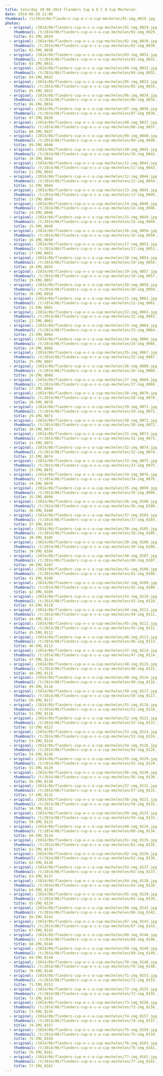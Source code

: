 ```yaml
---
title: Saturday 28-06-2014 Flanders Cup & E C A Cup Mechelen.
date: 2014-06-28 12:00
thumbnail: /t/2014/06/flanders-cup-e-c-a-cup-mechelen/01-img_0029.jpg
photos:
  - original: /2014/06/flanders-cup-e-c-a-cup-mechelen/01-img_0029.jpg
    thumbnail: /t/2014/06/flanders-cup-e-c-a-cup-mechelen/01-img_0029.jpg
    title: 01-IMG_0029
  - original: /2014/06/flanders-cup-e-c-a-cup-mechelen/02-img_0030.jpg
    thumbnail: /t/2014/06/flanders-cup-e-c-a-cup-mechelen/02-img_0030.jpg
    title: 02-IMG_0030
  - original: /2014/06/flanders-cup-e-c-a-cup-mechelen/03-img_0031.jpg
    thumbnail: /t/2014/06/flanders-cup-e-c-a-cup-mechelen/03-img_0031.jpg
    title: 03-IMG_0031
  - original: /2014/06/flanders-cup-e-c-a-cup-mechelen/04-img_0032.jpg
    thumbnail: /t/2014/06/flanders-cup-e-c-a-cup-mechelen/04-img_0032.jpg
    title: 04-IMG_0032
  - original: /2014/06/flanders-cup-e-c-a-cup-mechelen/05-img_0033.jpg
    thumbnail: /t/2014/06/flanders-cup-e-c-a-cup-mechelen/05-img_0033.jpg
    title: 05-IMG_0033
  - original: /2014/06/flanders-cup-e-c-a-cup-mechelen/06-img_0034.jpg
    thumbnail: /t/2014/06/flanders-cup-e-c-a-cup-mechelen/06-img_0034.jpg
    title: 06-IMG_0034
  - original: /2014/06/flanders-cup-e-c-a-cup-mechelen/07-img_0036.jpg
    thumbnail: /t/2014/06/flanders-cup-e-c-a-cup-mechelen/07-img_0036.jpg
    title: 07-IMG_0036
  - original: /2014/06/flanders-cup-e-c-a-cup-mechelen/08-img_0037.jpg
    thumbnail: /t/2014/06/flanders-cup-e-c-a-cup-mechelen/08-img_0037.jpg
    title: 08-IMG_0037
  - original: /2014/06/flanders-cup-e-c-a-cup-mechelen/09-img_0040.jpg
    thumbnail: /t/2014/06/flanders-cup-e-c-a-cup-mechelen/09-img_0040.jpg
    title: 09-IMG_0040
  - original: /2014/06/flanders-cup-e-c-a-cup-mechelen/10-img_0042.jpg
    thumbnail: /t/2014/06/flanders-cup-e-c-a-cup-mechelen/10-img_0042.jpg
    title: 10-IMG_0042
  - original: /2014/06/flanders-cup-e-c-a-cup-mechelen/11-img_0043.jpg
    thumbnail: /t/2014/06/flanders-cup-e-c-a-cup-mechelen/11-img_0043.jpg
    title: 11-IMG_0043
  - original: /2014/06/flanders-cup-e-c-a-cup-mechelen/12-img_0044.jpg
    thumbnail: /t/2014/06/flanders-cup-e-c-a-cup-mechelen/12-img_0044.jpg
    title: 12-IMG_0044
  - original: /2014/06/flanders-cup-e-c-a-cup-mechelen/13-img_0045.jpg
    thumbnail: /t/2014/06/flanders-cup-e-c-a-cup-mechelen/13-img_0045.jpg
    title: 13-IMG_0045
  - original: /2014/06/flanders-cup-e-c-a-cup-mechelen/14-img_0046.jpg
    thumbnail: /t/2014/06/flanders-cup-e-c-a-cup-mechelen/14-img_0046.jpg
    title: 14-IMG_0046
  - original: /2014/06/flanders-cup-e-c-a-cup-mechelen/15-img_0049.jpg
    thumbnail: /t/2014/06/flanders-cup-e-c-a-cup-mechelen/15-img_0049.jpg
    title: 15-IMG_0049
  - original: /2014/06/flanders-cup-e-c-a-cup-mechelen/16-img_0050.jpg
    thumbnail: /t/2014/06/flanders-cup-e-c-a-cup-mechelen/16-img_0050.jpg
    title: 16-IMG_0050
  - original: /2014/06/flanders-cup-e-c-a-cup-mechelen/17-img_0053.jpg
    thumbnail: /t/2014/06/flanders-cup-e-c-a-cup-mechelen/17-img_0053.jpg
    title: 17-IMG_0053
  - original: /2014/06/flanders-cup-e-c-a-cup-mechelen/18-img_0054.jpg
    thumbnail: /t/2014/06/flanders-cup-e-c-a-cup-mechelen/18-img_0054.jpg
    title: 18-IMG_0054
  - original: /2014/06/flanders-cup-e-c-a-cup-mechelen/19-img_0057.jpg
    thumbnail: /t/2014/06/flanders-cup-e-c-a-cup-mechelen/19-img_0057.jpg
    title: 19-IMG_0057
  - original: /2014/06/flanders-cup-e-c-a-cup-mechelen/20-img_0058.jpg
    thumbnail: /t/2014/06/flanders-cup-e-c-a-cup-mechelen/20-img_0058.jpg
    title: 20-IMG_0058
  - original: /2014/06/flanders-cup-e-c-a-cup-mechelen/21-img_0061.jpg
    thumbnail: /t/2014/06/flanders-cup-e-c-a-cup-mechelen/21-img_0061.jpg
    title: 21-IMG_0061
  - original: /2014/06/flanders-cup-e-c-a-cup-mechelen/22-img_0063.jpg
    thumbnail: /t/2014/06/flanders-cup-e-c-a-cup-mechelen/22-img_0063.jpg
    title: 22-IMG_0063
  - original: /2014/06/flanders-cup-e-c-a-cup-mechelen/23-img_0064.jpg
    thumbnail: /t/2014/06/flanders-cup-e-c-a-cup-mechelen/23-img_0064.jpg
    title: 23-IMG_0064
  - original: /2014/06/flanders-cup-e-c-a-cup-mechelen/24-img_0066.jpg
    thumbnail: /t/2014/06/flanders-cup-e-c-a-cup-mechelen/24-img_0066.jpg
    title: 24-IMG_0066
  - original: /2014/06/flanders-cup-e-c-a-cup-mechelen/25-img_0067.jpg
    thumbnail: /t/2014/06/flanders-cup-e-c-a-cup-mechelen/25-img_0067.jpg
    title: 25-IMG_0067
  - original: /2014/06/flanders-cup-e-c-a-cup-mechelen/26-img_0068.jpg
    thumbnail: /t/2014/06/flanders-cup-e-c-a-cup-mechelen/26-img_0068.jpg
    title: 26-IMG_0068
  - original: /2014/06/flanders-cup-e-c-a-cup-mechelen/27-img_0069.jpg
    thumbnail: /t/2014/06/flanders-cup-e-c-a-cup-mechelen/27-img_0069.jpg
    title: 27-IMG_0069
  - original: /2014/06/flanders-cup-e-c-a-cup-mechelen/28-img_0070.jpg
    thumbnail: /t/2014/06/flanders-cup-e-c-a-cup-mechelen/28-img_0070.jpg
    title: 28-IMG_0070
  - original: /2014/06/flanders-cup-e-c-a-cup-mechelen/29-img_0071.jpg
    thumbnail: /t/2014/06/flanders-cup-e-c-a-cup-mechelen/29-img_0071.jpg
    title: 29-IMG_0071
  - original: /2014/06/flanders-cup-e-c-a-cup-mechelen/30-img_0072.jpg
    thumbnail: /t/2014/06/flanders-cup-e-c-a-cup-mechelen/30-img_0072.jpg
    title: 30-IMG_0072
  - original: /2014/06/flanders-cup-e-c-a-cup-mechelen/31-img_0073.jpg
    thumbnail: /t/2014/06/flanders-cup-e-c-a-cup-mechelen/31-img_0073.jpg
    title: 31-IMG_0073
  - original: /2014/06/flanders-cup-e-c-a-cup-mechelen/32-img_0074.jpg
    thumbnail: /t/2014/06/flanders-cup-e-c-a-cup-mechelen/32-img_0074.jpg
    title: 32-IMG_0074
  - original: /2014/06/flanders-cup-e-c-a-cup-mechelen/33-img_0075.jpg
    thumbnail: /t/2014/06/flanders-cup-e-c-a-cup-mechelen/33-img_0075.jpg
    title: 33-IMG_0075
  - original: /2014/06/flanders-cup-e-c-a-cup-mechelen/34-img_0076.jpg
    thumbnail: /t/2014/06/flanders-cup-e-c-a-cup-mechelen/34-img_0076.jpg
    title: 34-IMG_0076
  - original: /2014/06/flanders-cup-e-c-a-cup-mechelen/35-img_0099.jpg
    thumbnail: /t/2014/06/flanders-cup-e-c-a-cup-mechelen/35-img_0099.jpg
    title: 35-IMG_0099
  - original: /2014/06/flanders-cup-e-c-a-cup-mechelen/36-img_0100.jpg
    thumbnail: /t/2014/06/flanders-cup-e-c-a-cup-mechelen/36-img_0100.jpg
    title: 36-IMG_0100
  - original: /2014/06/flanders-cup-e-c-a-cup-mechelen/37-img_0103.jpg
    thumbnail: /t/2014/06/flanders-cup-e-c-a-cup-mechelen/37-img_0103.jpg
    title: 37-IMG_0103
  - original: /2014/06/flanders-cup-e-c-a-cup-mechelen/38-img_0105.jpg
    thumbnail: /t/2014/06/flanders-cup-e-c-a-cup-mechelen/38-img_0105.jpg
    title: 38-IMG_0105
  - original: /2014/06/flanders-cup-e-c-a-cup-mechelen/39-img_0106.jpg
    thumbnail: /t/2014/06/flanders-cup-e-c-a-cup-mechelen/39-img_0106.jpg
    title: 39-IMG_0106
  - original: /2014/06/flanders-cup-e-c-a-cup-mechelen/40-img_0107.jpg
    thumbnail: /t/2014/06/flanders-cup-e-c-a-cup-mechelen/40-img_0107.jpg
    title: 40-IMG_0107
  - original: /2014/06/flanders-cup-e-c-a-cup-mechelen/41-img_0108.jpg
    thumbnail: /t/2014/06/flanders-cup-e-c-a-cup-mechelen/41-img_0108.jpg
    title: 41-IMG_0108
  - original: /2014/06/flanders-cup-e-c-a-cup-mechelen/42-img_0109.jpg
    thumbnail: /t/2014/06/flanders-cup-e-c-a-cup-mechelen/42-img_0109.jpg
    title: 42-IMG_0109
  - original: /2014/06/flanders-cup-e-c-a-cup-mechelen/43-img_0110.jpg
    thumbnail: /t/2014/06/flanders-cup-e-c-a-cup-mechelen/43-img_0110.jpg
    title: 43-IMG_0110
  - original: /2014/06/flanders-cup-e-c-a-cup-mechelen/44-img_0111.jpg
    thumbnail: /t/2014/06/flanders-cup-e-c-a-cup-mechelen/44-img_0111.jpg
    title: 44-IMG_0111
  - original: /2014/06/flanders-cup-e-c-a-cup-mechelen/45-img_0112.jpg
    thumbnail: /t/2014/06/flanders-cup-e-c-a-cup-mechelen/45-img_0112.jpg
    title: 45-IMG_0112
  - original: /2014/06/flanders-cup-e-c-a-cup-mechelen/46-img_0113.jpg
    thumbnail: /t/2014/06/flanders-cup-e-c-a-cup-mechelen/46-img_0113.jpg
    title: 46-IMG_0113
  - original: /2014/06/flanders-cup-e-c-a-cup-mechelen/47-img_0114.jpg
    thumbnail: /t/2014/06/flanders-cup-e-c-a-cup-mechelen/47-img_0114.jpg
    title: 47-IMG_0114
  - original: /2014/06/flanders-cup-e-c-a-cup-mechelen/48-img_0115.jpg
    thumbnail: /t/2014/06/flanders-cup-e-c-a-cup-mechelen/48-img_0115.jpg
    title: 48-IMG_0115
  - original: /2014/06/flanders-cup-e-c-a-cup-mechelen/49-img_0116.jpg
    thumbnail: /t/2014/06/flanders-cup-e-c-a-cup-mechelen/49-img_0116.jpg
    title: 49-IMG_0116
  - original: /2014/06/flanders-cup-e-c-a-cup-mechelen/50-img_0117.jpg
    thumbnail: /t/2014/06/flanders-cup-e-c-a-cup-mechelen/50-img_0117.jpg
    title: 50-IMG_0117
  - original: /2014/06/flanders-cup-e-c-a-cup-mechelen/51-img_0118.jpg
    thumbnail: /t/2014/06/flanders-cup-e-c-a-cup-mechelen/51-img_0118.jpg
    title: 51-IMG_0118
  - original: /2014/06/flanders-cup-e-c-a-cup-mechelen/52-img_0122.jpg
    thumbnail: /t/2014/06/flanders-cup-e-c-a-cup-mechelen/52-img_0122.jpg
    title: 52-IMG_0122
  - original: /2014/06/flanders-cup-e-c-a-cup-mechelen/53-img_0124.jpg
    thumbnail: /t/2014/06/flanders-cup-e-c-a-cup-mechelen/53-img_0124.jpg
    title: 53-IMG_0124
  - original: /2014/06/flanders-cup-e-c-a-cup-mechelen/54-img_0126.jpg
    thumbnail: /t/2014/06/flanders-cup-e-c-a-cup-mechelen/54-img_0126.jpg
    title: 54-IMG_0126
  - original: /2014/06/flanders-cup-e-c-a-cup-mechelen/55-img_0129.jpg
    thumbnail: /t/2014/06/flanders-cup-e-c-a-cup-mechelen/55-img_0129.jpg
    title: 55-IMG_0129
  - original: /2014/06/flanders-cup-e-c-a-cup-mechelen/56-img_0130.jpg
    thumbnail: /t/2014/06/flanders-cup-e-c-a-cup-mechelen/56-img_0130.jpg
    title: 56-IMG_0130
  - original: /2014/06/flanders-cup-e-c-a-cup-mechelen/57-img_0131.jpg
    thumbnail: /t/2014/06/flanders-cup-e-c-a-cup-mechelen/57-img_0131.jpg
    title: 57-IMG_0131
  - original: /2014/06/flanders-cup-e-c-a-cup-mechelen/58-img_0132.jpg
    thumbnail: /t/2014/06/flanders-cup-e-c-a-cup-mechelen/58-img_0132.jpg
    title: 58-IMG_0132
  - original: /2014/06/flanders-cup-e-c-a-cup-mechelen/59-img_0133.jpg
    thumbnail: /t/2014/06/flanders-cup-e-c-a-cup-mechelen/59-img_0133.jpg
    title: 59-IMG_0133
  - original: /2014/06/flanders-cup-e-c-a-cup-mechelen/60-img_0134.jpg
    thumbnail: /t/2014/06/flanders-cup-e-c-a-cup-mechelen/60-img_0134.jpg
    title: 60-IMG_0134
  - original: /2014/06/flanders-cup-e-c-a-cup-mechelen/61-img_0135.jpg
    thumbnail: /t/2014/06/flanders-cup-e-c-a-cup-mechelen/61-img_0135.jpg
    title: 61-IMG_0135
  - original: /2014/06/flanders-cup-e-c-a-cup-mechelen/62-img_0136.jpg
    thumbnail: /t/2014/06/flanders-cup-e-c-a-cup-mechelen/62-img_0136.jpg
    title: 62-IMG_0136
  - original: /2014/06/flanders-cup-e-c-a-cup-mechelen/63-img_0137.jpg
    thumbnail: /t/2014/06/flanders-cup-e-c-a-cup-mechelen/63-img_0137.jpg
    title: 63-IMG_0137
  - original: /2014/06/flanders-cup-e-c-a-cup-mechelen/64-img_0138.jpg
    thumbnail: /t/2014/06/flanders-cup-e-c-a-cup-mechelen/64-img_0138.jpg
    title: 64-IMG_0138
  - original: /2014/06/flanders-cup-e-c-a-cup-mechelen/65-img_0139.jpg
    thumbnail: /t/2014/06/flanders-cup-e-c-a-cup-mechelen/65-img_0139.jpg
    title: 65-IMG_0139
  - original: /2014/06/flanders-cup-e-c-a-cup-mechelen/66-img_0142.jpg
    thumbnail: /t/2014/06/flanders-cup-e-c-a-cup-mechelen/66-img_0142.jpg
    title: 66-IMG_0142
  - original: /2014/06/flanders-cup-e-c-a-cup-mechelen/67-img_0143.jpg
    thumbnail: /t/2014/06/flanders-cup-e-c-a-cup-mechelen/67-img_0143.jpg
    title: 67-IMG_0143
  - original: /2014/06/flanders-cup-e-c-a-cup-mechelen/68-img_0146.jpg
    thumbnail: /t/2014/06/flanders-cup-e-c-a-cup-mechelen/68-img_0146.jpg
    title: 68-IMG_0146
  - original: /2014/06/flanders-cup-e-c-a-cup-mechelen/69-img_0149.jpg
    thumbnail: /t/2014/06/flanders-cup-e-c-a-cup-mechelen/69-img_0149.jpg
    title: 69-IMG_0149
  - original: /2014/06/flanders-cup-e-c-a-cup-mechelen/70-img_0148.jpg
    thumbnail: /t/2014/06/flanders-cup-e-c-a-cup-mechelen/70-img_0148.jpg
    title: 70-IMG_0148
  - original: /2014/06/flanders-cup-e-c-a-cup-mechelen/71-img_0153.jpg
    thumbnail: /t/2014/06/flanders-cup-e-c-a-cup-mechelen/71-img_0153.jpg
    title: 71-IMG_0153
  - original: /2014/06/flanders-cup-e-c-a-cup-mechelen/72-img_0155.jpg
    thumbnail: /t/2014/06/flanders-cup-e-c-a-cup-mechelen/72-img_0155.jpg
    title: 72-IMG_0155
  - original: /2014/06/flanders-cup-e-c-a-cup-mechelen/73-img_0156.jpg
    thumbnail: /t/2014/06/flanders-cup-e-c-a-cup-mechelen/73-img_0156.jpg
    title: 73-IMG_0156
  - original: /2014/06/flanders-cup-e-c-a-cup-mechelen/74-img_0157.jpg
    thumbnail: /t/2014/06/flanders-cup-e-c-a-cup-mechelen/74-img_0157.jpg
    title: 74-IMG_0157
  - original: /2014/06/flanders-cup-e-c-a-cup-mechelen/75-img_0159.jpg
    thumbnail: /t/2014/06/flanders-cup-e-c-a-cup-mechelen/75-img_0159.jpg
    title: 75-IMG_0159
  - original: /2014/06/flanders-cup-e-c-a-cup-mechelen/76-img_0161.jpg
    thumbnail: /t/2014/06/flanders-cup-e-c-a-cup-mechelen/76-img_0161.jpg
    title: 76-IMG_0161
  - original: /2014/06/flanders-cup-e-c-a-cup-mechelen/77-img_0162.jpg
    thumbnail: /t/2014/06/flanders-cup-e-c-a-cup-mechelen/77-img_0162.jpg
    title: 77-IMG_0162
---
```

